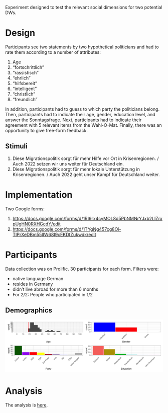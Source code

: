 

Experiment designed to test the relevant social dimensions for two potential DWs.

# Design

Participants see two statements by two hypothetical politicians and had to rate them according to a number of attributes:

1. Age
2. “fortschrittlich”
3. “rassistisch”
4. “ehrlich”
5. “hilfsbereit”
6. “intelligent”
7. “christlich”
8. “freundlich”

In addition, participants had to guess to which party the politicians belong.  Then, participants had to indicate their age, gender, education level, and answer the Sonntagsfrage.  Next, participants had to indicate their agreement with 5 relevant items from the Wahl-O-Mat.  Finally, there was an opportunity to give free-form feedback. 

## Stimuli
1. Diese Migrationspolitik sorgt für mehr Hilfe vor Ort in Krisenregionen. / Auch 2022 setzen wir uns weiter für Deutschland ein.
2. Diese Migrationspolitik sorgt für mehr lokale Unterstützung in Krisenregionen. / Auch 2022 geht unser Kampf für Deutschland weiter.

# Implementation

Two Google forms:
1. https://docs.google.com/forms/d/1RI9rx4cyMOL8d5PbNMNrYJxb2LlZrxpUgHN0RXHGcdY/edit
2. https://docs.google.com/forms/d/1TYgNg457cg8Oi-TIPrXeDBm55IIW68I9cEKDtZukwdk/edit

# Participants
Data collection was on Prolific.  30 participants for each form.  Filters were:
- native language German
- resides in Germany
- didn’t live abroad for more than 6 months
- For 2/2: People who participated in 1/2

## Demographics
![demographics](generated/plots/demographics.png)

# Analysis
The analysis is [here](scripts/analysis.R).




